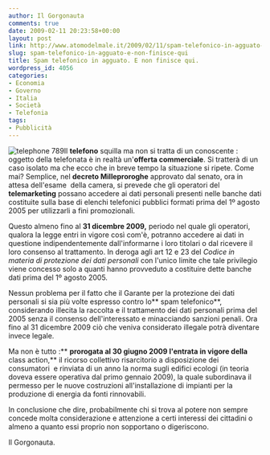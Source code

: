 ```yaml
---
author: Il Gorgonauta
comments: true
date: 2009-02-11 20:23:58+00:00
layout: post
link: http://www.atomodelmale.it/2009/02/11/spam-telefonico-in-agguato-e-non-finisce-qui/
slug: spam-telefonico-in-agguato-e-non-finisce-qui
title: Spam telefonico in agguato. E non finisce qui.
wordpress_id: 4056
categories:
- Economia
- Governo
- Italia
- Società
- Telefonia
tags:
- Pubblicità
---
```


![telephone 789](http://www.atomodelmale.it/wp-content/uploads/2009/02/telefono_urlante-200x300.jpg)Il **telefono** squilla ma non si tratta di un conoscente : oggetto della telefonata è in realtà un'**offerta commerciale**. Si tratterà di un caso isolato ma che ecco che in breve tempo la situazione si ripete. Come mai? Semplice, nel **decreto Milleproroghe** approvato dal senato, ora in attesa dell'esame  della camera, si prevede che gli operatori del **telemarketing** possano accedere ai dati personali presenti nelle banche dati costituite sulla base di elenchi telefonici pubblici formati prima del 1º agosto 2005 per utilizzarli a fini promozionali.

Questo almeno fino al **31 dicembre 2009,** periodo nel quale gli operatori, qualora la legge entri in vigore così com'è, potranno accedere ai dati in questione indipendentemente dall'informarne i loro titolari o dal ricevere il loro consenso al trattamento. In deroga agli art 12 e 23 del _Codice in materia di protezione dei dati personali_ con l'unico limite che tale privilegio viene concesso solo a quanti hanno provveduto a costituire dette banche dati prima del 1º agosto 2005.

Nessun problema per il fatto che il Garante  per la protezione dei dati personali si sia più volte espresso contro lo** spam telefonico**, considerando illecita la raccolta e il trattamento dei dati personali prima del 2005 senza il consenso dell'interessato e minacciando sanzioni penali. Ora fino al 31 dicembre 2009 ciò che veniva considerato illegale potrà diventare invece legale.

<!-- more -->


Ma non è tutto :** **prorogata al 30 giugno 2009 l'entrata in vigore della** class action,** il ricorso collettivo risarcitorio a disposizione dei consumatori  e rinviata di un anno la norma sugli edifici ecologi (in teoria doveva essere operativa dal primo gennaio 2009), la quale subordinava il permesso per le  nuove costruzioni all'installazione di impianti per la produzione di energia da fonti rinnovabili.

In conclusione che dire, probabilmente chi si trova al potere non sempre concede molta considerazione e attenzione a certi interessi dei cittadini o almeno a quanto essi proprio non sopportano o digeriscono.

Il Gorgonauta.
